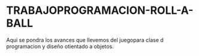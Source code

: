 # TRABAJOPROGRAMACION-ROLL-A-BALL

Aqui se pondra los avances que llevemos del juegopara clase d programacion y diseño otientado a objetos.
